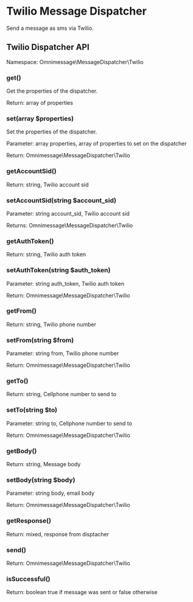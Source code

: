 # Twilio Message Dispatcher

Send a message as sms via Twilio.

## Twilio Dispatcher API

Namespace: Omnimessage\MessageDispatcher\Twilio

### get()

Get the properties of the dispatcher.

Return: array of properties

### set(array $properties)

Set the properties of the dispatcher.

Parameter: array properties, array of properties to set on the dispatcher

Return: Omnimessage\MessageDispatcher\Twilio

### getAccountSid()

Return: string, Twilio account sid

### setAccountSid(string $account_sid)

Parameter: string account_sid, Twilio account sid

Returns: Omnimessage\MessageDispatcher\Twilio

### getAuthToken()

Return: string, Twilio auth token

### setAuthToken(string $auth_token)

Parameter: string auth_token, Twilio auth token

Return: Omnimessage\MessageDispatcher\Twilio

### getFrom()

Return: string, Twilio phone number

### setFrom(string $from)

Parameter: string from, Twilio phone number

Return: Omnimessage\MessageDispatcher\Twilio

### getTo()

Return: string, Cellphone number to send to

### setTo(string $to)

Parameter: string to, Cellphone number to send to

Return: Omnimessage\MessageDispatcher\Twilio

### getBody()

Return: string, Message body

### setBody(string $body)

Parameter: string body, email body

Return: Omnimessage\MessageDispatcher\Twilio

### getResponse()

Return: mixed, response from disptacher

### send()

Return: Omnimessage\MessageDispatcher\Twilio

### isSuccessful()

Return: boolean true if message was sent or false otherwise

